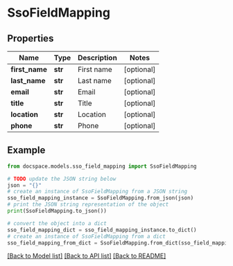 # SsoFieldMapping


## Properties

Name | Type | Description | Notes
------------ | ------------- | ------------- | -------------
**first_name** | **str** | First name | [optional] 
**last_name** | **str** | Last name | [optional] 
**email** | **str** | Email | [optional] 
**title** | **str** | Title | [optional] 
**location** | **str** | Location | [optional] 
**phone** | **str** | Phone | [optional] 

## Example

```python
from docspace.models.sso_field_mapping import SsoFieldMapping

# TODO update the JSON string below
json = "{}"
# create an instance of SsoFieldMapping from a JSON string
sso_field_mapping_instance = SsoFieldMapping.from_json(json)
# print the JSON string representation of the object
print(SsoFieldMapping.to_json())

# convert the object into a dict
sso_field_mapping_dict = sso_field_mapping_instance.to_dict()
# create an instance of SsoFieldMapping from a dict
sso_field_mapping_from_dict = SsoFieldMapping.from_dict(sso_field_mapping_dict)
```
[[Back to Model list]](../README.md#documentation-for-models) [[Back to API list]](../README.md#documentation-for-api-endpoints) [[Back to README]](../README.md)


